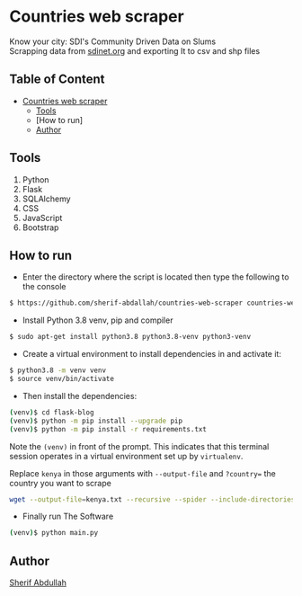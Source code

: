 # Countries web scraper
Know your city: SDI's Community Driven Data on Slums \
Scrapping data from [sdinet.org](https://sdinet.org/) and exporting It to csv and shp files

## Table of Content
- [Countries web scraper](#Countries-web-scraper)
  * [Tools](#tools)
  * [How to run]
  * [Author](#author)

## Tools
1. Python
2. Flask
3. SQLAlchemy
4. CSS
5. JavaScript
6. Bootstrap

## How to run
* Enter the directory where the script is located then type the following to the console
```sh
$ https://github.com/sherif-abdallah/countries-web-scraper countries-web-scraper
```
* Install Python 3.8 venv, pip and compiler

```sh
$ sudo apt-get install python3.8 python3.8-venv python3-venv
```

* Create a virtual environment to install dependencies in and activate it:

```sh
$ python3.8 -m venv venv
$ source venv/bin/activate
```

* Then install the dependencies:

```sh
(venv)$ cd flask-blog
(venv)$ python -m pip install --upgrade pip
(venv)$ python -m pip install -r requirements.txt
```
Note the `(venv)` in front of the prompt. This indicates that this terminal
session operates in a virtual environment set up by `virtualenv`.

Replace `kenya` in those arguments with `--output-file` and `?country=` the country you want to scrape 
```sh
wget --output-file=kenya.txt --recursive --spider --include-directories="/settlement/,/explore-our-data/country/" http://sdinet.org/explore-our-data/country/?country=kenya
```

* Finally run The Software
```sh
(venv)$ python main.py
```

## Author
[Sherif Abdullah](https://github.com/sherif-abdallah)

